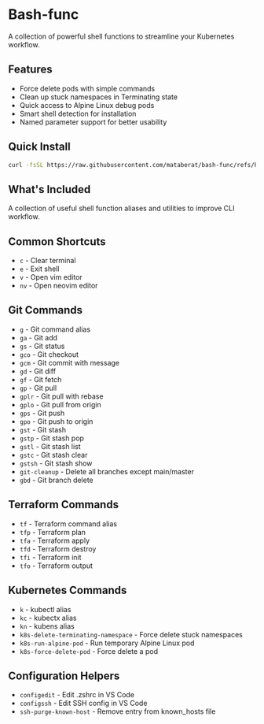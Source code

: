 # Bash-func

A collection of powerful shell functions to streamline your Kubernetes workflow.

## Features

- Force delete pods with simple commands
- Clean up stuck namespaces in Terminating state
- Quick access to Alpine Linux debug pods
- Smart shell detection for installation
- Named parameter support for better usability

## Quick Install

```bash
curl -fsSL https://raw.githubusercontent.com/mataberat/bash-func/refs/heads/main/install.sh | bash
```

## What's Included

A collection of useful shell function aliases and utilities to improve CLI workflow.

## Common Shortcuts

- `c` - Clear terminal
- `e` - Exit shell
- `v` - Open vim editor
- `nv` - Open neovim editor

## Git Commands

- `g` - Git command alias
- `ga` - Git add
- `gs` - Git status
- `gco` - Git checkout
- `gcm` - Git commit with message
- `gd` - Git diff
- `gf` - Git fetch
- `gp` - Git pull
- `gplr` - Git pull with rebase
- `gplo` - Git pull from origin
- `gps` - Git push
- `gpo` - Git push to origin
- `gst` - Git stash
- `gstp` - Git stash pop
- `gstl` - Git stash list
- `gstc` - Git stash clear
- `gstsh` - Git stash show
- `git-cleanup` - Delete all branches except main/master
- `gbd` - Git branch delete

## Terraform Commands

- `tf` - Terraform command alias
- `tfp` - Terraform plan
- `tfa` - Terraform apply
- `tfd` - Terraform destroy
- `tfi` - Terraform init
- `tfo` - Terraform output

## Kubernetes Commands

- `k` - kubectl alias
- `kc` - kubectx alias
- `kn` - kubens alias
- `k8s-delete-terminating-namespace` - Force delete stuck namespaces
- `k8s-run-alpine-pod` - Run temporary Alpine Linux pod
- `k8s-force-delete-pod` - Force delete a pod

## Configuration Helpers

- `configedit` - Edit .zshrc in VS Code
- `configssh` - Edit SSH config in VS Code
- `ssh-purge-known-host` - Remove entry from known_hosts file
